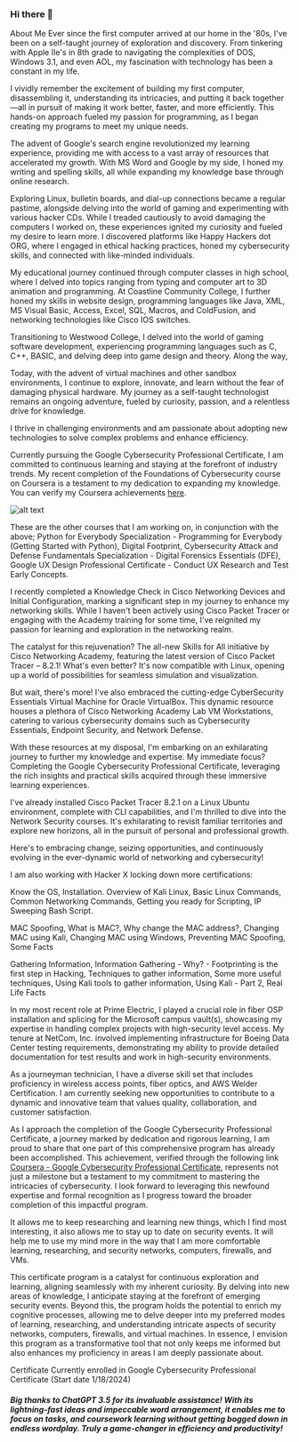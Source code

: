 ### Hi there 👋

<!--
**briannokes/briannokes** is a ✨ _special_ ✨ repository because its `README.md` (this file) appears on your GitHub profile.

Here are some ideas to get you started:

- 🔭 I’m currently working on ...
- 🌱 I’m currently learning ...
- 👯 I’m looking to collaborate on ...
- 🤔 I’m looking for help with ...
- 💬 Ask me about ...
- 📫 How to reach me: ...
- 😄 Pronouns: ...
- ⚡ Fun fact: ...
-->

About Me
Ever since the first computer arrived at our home in the '80s, I've been on a self-taught journey of exploration and discovery. From tinkering with Apple IIe's in 8th grade to navigating the complexities of DOS, Windows 3.1, and even AOL, my fascination with technology has been a constant in my life.

I vividly remember the excitement of building my first computer, disassembling it, understanding its intricacies, and putting it back together—all in pursuit of making it work better, faster, and more efficiently. This hands-on approach fueled my passion for programming, as I began creating my programs to meet my unique needs.

The advent of Google's search engine revolutionized my learning experience, providing me with access to a vast array of resources that accelerated my growth. With MS Word and Google by my side, I honed my writing and spelling skills, all while expanding my knowledge base through online research.

Exploring Linux, bulletin boards, and dial-up connections became a regular pastime, alongside delving into the world of gaming and experimenting with various hacker CDs. While I treaded cautiously to avoid damaging the computers I worked on, these experiences ignited my curiosity and fueled my desire to learn more. I discovered platforms like Happy Hackers dot ORG, where I engaged in ethical hacking practices, honed my cybersecurity skills, and connected with like-minded individuals.

My educational journey continued through computer classes in high school, where I delved into topics ranging from typing and computer art to 3D animation and programming. At Coastline Community College, I further honed my skills in website design, programming languages like Java, XML, MS Visual Basic, Access, Excel, SQL, Macros, and ColdFusion, and networking technologies like Cisco IOS switches.

Transitioning to Westwood College, I delved into the world of gaming software development, experiencing programming languages such as C, C++, BASIC, and delving deep into game design and theory. Along the way,

Today, with the advent of virtual machines and other sandbox environments, I continue to explore, innovate, and learn without the fear of damaging physical hardware. My journey as a self-taught technologist remains an ongoing adventure, fueled by curiosity, passion, and a relentless drive for knowledge.

I thrive in challenging environments and am passionate about adopting new technologies to solve complex problems and enhance efficiency.

Currently pursuing the Google Cybersecurity Professional Certificate, I am committed to continuous learning and staying at the forefront of industry trends. My recent completion of the Foundations of Cybersecurity course on Coursera is a testament to my dedication to expanding my knowledge. You can verify my Coursera achievements [here](https://coursera.org/verify/AQM35Z3XBGM2).

![alt text](https://github.com/[username]/[reponame]/blob/[branch]/image.jpg?raw=true)


These are the other courses that I am working on, in conjunction with the above; Python for Everybody Specialization - Programming for Everybody (Getting Started with Python), Digital Footprint, Cybersecurity Attack and Defense Fundamentals Specialization - Digital Forensics Essentials (DFE), Google UX Design Professional Certificate - Conduct UX Research and Test Early Concepts.

I recently completed a Knowledge Check in Cisco Networking Devices and Initial Configuration, marking a significant step in my journey to enhance my networking skills. While I haven't been actively using Cisco Packet Tracer or engaging with the Academy training for some time, I've reignited my passion for learning and exploration in the networking realm.


The catalyst for this rejuvenation? The all-new Skills for All initiative by Cisco Networking Academy, featuring the latest version of Cisco Packet Tracer – 8.2.1! What's even better? It's now compatible with Linux, opening up a world of possibilities for seamless simulation and visualization.

But wait, there's more! I've also embraced the cutting-edge CyberSecurity Essentials Virtual Machine for Oracle VirtualBox. This dynamic resource houses a plethora of Cisco Networking Academy Lab VM Workstations, catering to various cybersecurity domains such as Cybersecurity Essentials, Endpoint Security, and Network Defense.

With these resources at my disposal, I'm embarking on an exhilarating journey to further my knowledge and expertise. My immediate focus? Completing the Google Cybersecurity Professional Certificate, leveraging the rich insights and practical skills acquired through these immersive learning experiences.

I've already installed Cisco Packet Tracer 8.2.1 on a Linux Ubuntu environment, complete with CLI capabilities, and I'm thrilled to dive into the Network Security courses. It's exhilarating to revisit familiar territories and explore new horizons, all in the pursuit of personal and professional growth.

Here's to embracing change, seizing opportunities, and continuously evolving in the ever-dynamic world of networking and cybersecurity!

I am also working with Hacker X locking down more certifications:

Know the OS, Installation. Overview of Kali Linux, Basic Linux Commands, Common Networking Commands, Getting you ready for Scripting, IP Sweeping Bash Script.


MAC Spoofing, What is MAC?, Why change the MAC address?, Changing MAC using Kali, Changing MAC using Windows, Preventing MAC Spoofing, Some Facts


Gathering Information, Information Gathering - Why? - Footprinting is the first step in Hacking, Techniques to gather information, Some more useful techniques, Using Kali tools to gather information, Using Kali - Part 2, Real Life Facts



In my most recent role at Prime Electric, I played a crucial role in fiber OSP installation and splicing for the Microsoft campus vault(s), showcasing my expertise in handling complex projects with high-security level access. My tenure at NetCom, Inc. involved implementing infrastructure for Boeing Data Center testing requirements, demonstrating my ability to provide detailed documentation for test results and work in high-security environments.

As a journeyman technician, I have a diverse skill set that includes proficiency in wireless access points, fiber optics, and AWS Welder Certification. I am currently seeking new opportunities to contribute to a dynamic and innovative team that values quality, collaboration, and customer satisfaction.

As I approach the completion of the Google Cybersecurity Professional Certificate, a journey marked by dedication and rigorous learning, I am proud to share that one part of this comprehensive program has already been accomplished. This achievement, verified through the following link [Coursera - Google Cybersecurity Professional Certificate](https://www.coursera.org/account/accomplishments/verify/AQM35Z3XBGM2), represents not just a milestone but a testament to my commitment to mastering the intricacies of cybersecurity. I look forward to leveraging this newfound expertise and formal recognition as I progress toward the broader completion of this impactful program.

It allows me to keep researching and learning new things, which I find most interesting, it also allows me to stay up to date on security events. It will help me to use my mind more in the way that I am more comfortable learning, researching, and security networks, computers, firewalls, and VMs.

This certificate program is a catalyst for continuous exploration and learning, aligning seamlessly with my inherent curiosity. By delving into new areas of knowledge, I anticipate staying at the forefront of emerging security events. Beyond this, the program holds the potential to enrich my cognitive processes, allowing me to delve deeper into my preferred modes of learning, researching, and understanding intricate aspects of security networks, computers, firewalls, and virtual machines. In essence, I envision this program as a transformative tool that not only keeps me informed but also enhances my proficiency in areas I am deeply passionate about.


Certificate
Currently enrolled in Google Cybersecurity Professional Certificate (Start date 1/18/2024)


##### Big thanks to ChatGPT 3.5 for its invaluable assistance! With its lightning-fast ideas and impeccable word arrangement, it enables me to focus on tasks, and coursework learning without getting bogged down in endless wordplay. Truly a game-changer in efficiency and productivity!
